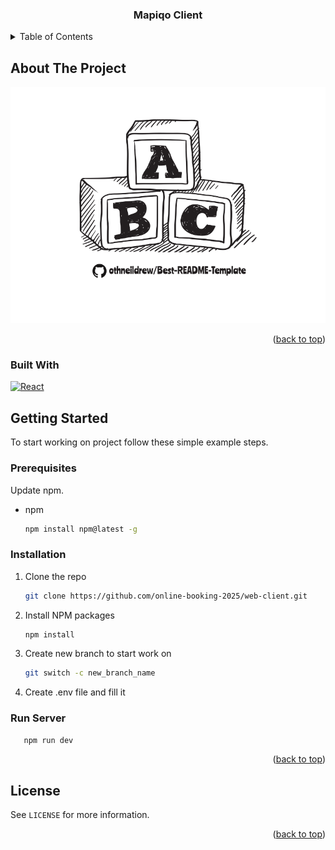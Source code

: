 <a id="readme-top"></a>

<div align="center">
  <h3 align="center">Mapiqo Client</h3>
</div>

<!-- TABLE OF CONTENTS -->

<details>
  <summary>Table of Contents</summary>
  <ol>
    <li>
      <a href="#about-the-project">About The Project</a>
      <ul>
        <li><a href="#built-with">Built With</a></li>
      </ul>
    </li>
    <li>
      <a href="#getting-started">Getting Started</a>
      <ul>
        <li><a href="#prerequisites">Prerequisites</a></li>
        <li><a href="#installation">Installation</a></li>
        <li><a href="#run-server">Run Server</a></li>
        <li><a href="#build-docker-image">Build docker image</a></li>
        <li><a href="#run-docker-image">Run docker image</a></li>
      </ul>
    </li>
    <li><a href="#license">License</a></li>
  </ol>
</details>

<!-- ABOUT THE PROJECT -->

## About The Project

[![Product Name Screen Shot][product-screenshot]](https://online-booking-2025.net)

<p align="right">(<a href="#readme-top">back to top</a>)</p>

### Built With

[![React][React.js]][React-url]

## Getting Started

To start working on project follow these simple example steps.

### Prerequisites

Update npm.

- npm
  ```sh
  npm install npm@latest -g
  ```

### Installation

1. Clone the repo
   ```sh
   git clone https://github.com/online-booking-2025/web-client.git
   ```
2. Install NPM packages
   ```sh
   npm install
   ```
3. Create new branch to start work on
   ```sh
   git switch -c new_branch_name
   ```
4. Create .env file and fill it

### Run Server

```sh
   npm run dev
```

<p align="right">(<a href="#readme-top">back to top</a>)</p>

<!-- LICENSE -->

## License

See `LICENSE` for more information.

<p align="right">(<a href="#readme-top">back to top</a>)</p>

<!-- MARKDOWN LINKS & IMAGES -->

[product-screenshot]: public/images/template-logo.png
[React.js]: https://img.shields.io/badge/React-20232A?style=for-the-badge&logo=react&logoColor=61DAFB
[React-url]: https://reactjs.org/
